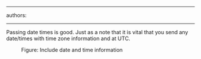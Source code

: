 

---
authors:

---




<span class='intro'> <p>Passing date times is good. Just as a note that it is vital that you send any date/times with time zone information and at UTC.</p> </span>

<dl class="image"><dt><img src="/SoftwareDevelopment/RulesToBetterWebAPI/PublishingImages/timestamps.jpg" alt="" /></dt><dd>Figure&#58; Include date and time information</dd></dl>


